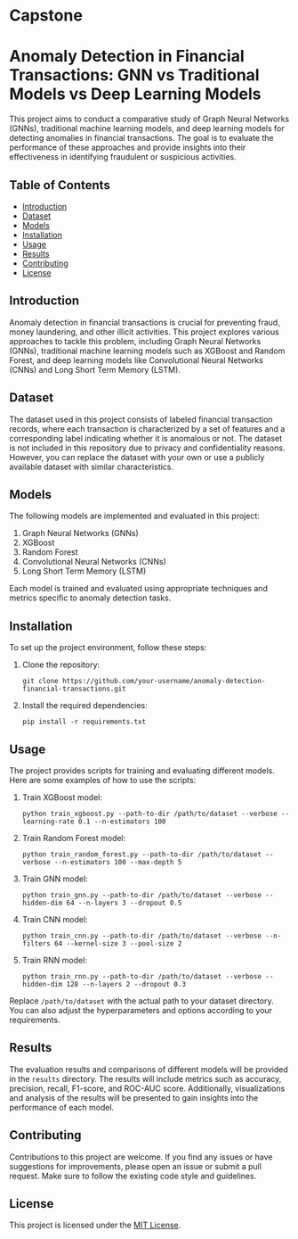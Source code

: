 # Capstone

# Anomaly Detection in Financial Transactions: GNN vs Traditional Models vs Deep Learning Models

This project aims to conduct a comparative study of Graph Neural Networks (GNNs), traditional machine learning models, and deep learning models for detecting anomalies in financial transactions. The goal is to evaluate the performance of these approaches and provide insights into their effectiveness in identifying fraudulent or suspicious activities.

## Table of Contents

- [Introduction](#introduction)
- [Dataset](#dataset)
- [Models](#models)
- [Installation](#installation)
- [Usage](#usage)
- [Results](#results)
- [Contributing](#contributing)
- [License](#license)

## Introduction

Anomaly detection in financial transactions is crucial for preventing fraud, money laundering, and other illicit activities. This project explores various approaches to tackle this problem, including Graph Neural Networks (GNNs), traditional machine learning models such as XGBoost and Random Forest, and deep learning models like Convolutional Neural Networks (CNNs) and Long Short Term Memory (LSTM).

## Dataset

The dataset used in this project consists of labeled financial transaction records, where each transaction is characterized by a set of features and a corresponding label indicating whether it is anomalous or not. The dataset is not included in this repository due to privacy and confidentiality reasons. However, you can replace the dataset with your own or use a publicly available dataset with similar characteristics.

## Models

The following models are implemented and evaluated in this project:

1. Graph Neural Networks (GNNs)
2. XGBoost
3. Random Forest
4. Convolutional Neural Networks (CNNs)
5. Long Short Term Memory (LSTM)

Each model is trained and evaluated using appropriate techniques and metrics specific to anomaly detection tasks.

## Installation

To set up the project environment, follow these steps:

1. Clone the repository:
   ```
   git clone https://github.com/your-username/anomaly-detection-financial-transactions.git
   ```

2. Install the required dependencies:
   ```
   pip install -r requirements.txt
   ```

## Usage

The project provides scripts for training and evaluating different models. Here are some examples of how to use the scripts:

1. Train XGBoost model:
   ```
   python train_xgboost.py --path-to-dir /path/to/dataset --verbose --learning-rate 0.1 --n-estimators 100
   ```

2. Train Random Forest model:
   ```
   python train_random_forest.py --path-to-dir /path/to/dataset --verbose --n-estimators 100 --max-depth 5
   ```

3. Train GNN model:
   ```
   python train_gnn.py --path-to-dir /path/to/dataset --verbose --hidden-dim 64 --n-layers 3 --dropout 0.5
   ```

4. Train CNN model:
   ```
   python train_cnn.py --path-to-dir /path/to/dataset --verbose --n-filters 64 --kernel-size 3 --pool-size 2
   ```

5. Train RNN model:
   ```
   python train_rnn.py --path-to-dir /path/to/dataset --verbose --hidden-dim 128 --n-layers 2 --dropout 0.3
   ```

Replace `/path/to/dataset` with the actual path to your dataset directory. You can also adjust the hyperparameters and options according to your requirements.

## Results

The evaluation results and comparisons of different models will be provided in the `results` directory. The results will include metrics such as accuracy, precision, recall, F1-score, and ROC-AUC score. Additionally, visualizations and analysis of the results will be presented to gain insights into the performance of each model.

## Contributing

Contributions to this project are welcome. If you find any issues or have suggestions for improvements, please open an issue or submit a pull request. Make sure to follow the existing code style and guidelines.

## License

This project is licensed under the [MIT License](LICENSE).
